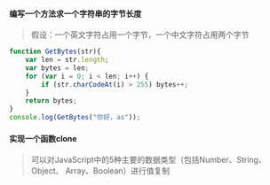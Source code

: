 #### 编写一个方法求一个字符串的字节长度

> 假设：一个英文字符占用一个字节，一个中文字符占用两个字节

```js
function GetBytes(str){
    var len = str.length;
    var bytes = len;
    for (var i = 0; i < len; i++) {
        if (str.charCodeAt(i) > 255) bytes++;
    }
    return bytes;
}
console.log(GetBytes("你好，as"));
```

#### 实现一个函数clone

> 可以对JavaScript中的5种主要的数据类型（包括Number、String、Object、 Array、Boolean）进行值复制
